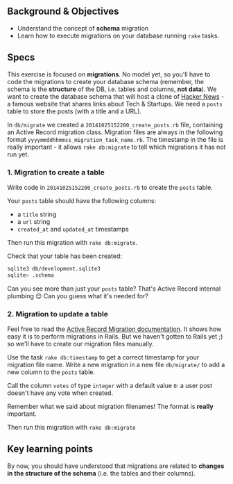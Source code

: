 ## Background & Objectives

- Understand the concept of **schema** migration
- Learn how to execute migrations on your database running `rake` tasks.

## Specs

This exercise is focused on **migrations**. No model yet, so you'll have to code the migrations to create your database schema (remember, the schema is the **structure** of the DB, i.e. tables and columns, **not data**). We want to create the database schema that will host a clone of [Hacker News](https://news.ycombinator.com) - a famous website that shares links about Tech & Startups. We need a `posts` table to store the posts (with a title and a URL).

In `db/migrate` we created a `20141025152200_create_posts.rb` file, containing an Active Record migration class. Migration files are always in the following format `yyyymmddhhmmss_migration_task_name.rb`. The timestamp in the file is really important - it allows `rake db:migrate` to tell which migrations it has not run yet.

### 1. Migration to create a table

Write code in `20141025152200_create_posts.rb` to create the `posts` table.

Your `posts` table should have the following columns:
- a `title`  string
- a `url` string
- `created_at` and `updated_at` timestamps

Then run this migration with `rake db:migrate`.

Check that your table has been created:

```bash
sqlite3 db/development.sqlite3
sqlite> .schema
```

Can you see more than just your `posts` table? That's Active Record internal plumbing 😊 Can you guess what it's needed for?

### 2. Migration to update a table

Feel free to read the [Active Record Migration documentation](http://api.rubyonrails.org/classes/ActiveRecord/Migration.html). It shows how easy it is to perform migrations in Rails. But we haven't gotten to Rails yet ;) so we'll have to create our migration files manually.

Use the task `rake db:timestamp` to get a correct timestamp for your migration file name. Write a new migration in a new file `db/migrate/` to add a new column to the `posts` table.

Call the column `votes` of type `integer` with a default value `0`: a user post doesn't have any vote when created.

Remember what we said about migration filenames! The format is **really** important.

Then run this migration with `rake db:migrate`

## Key learning points

By now, you should have understood that migrations are related to **changes in the structure of the schema** (i.e. the tables and their columns).
